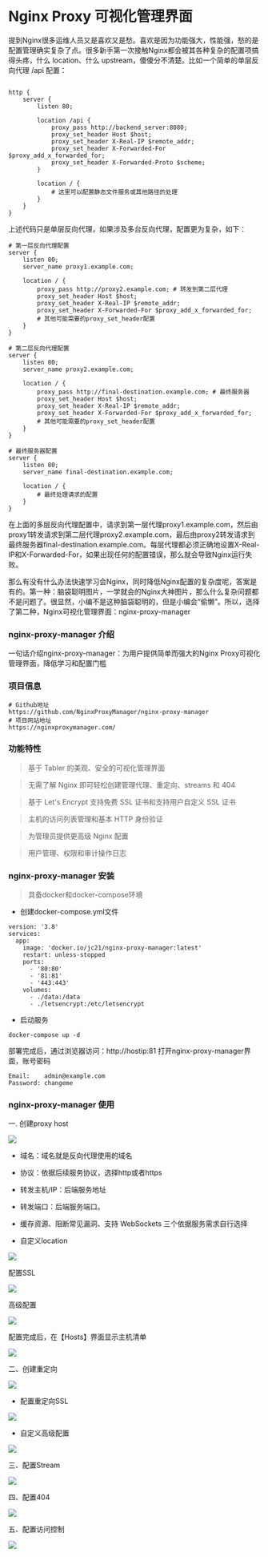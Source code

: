 # Nginx Proxy 可视化管理界面


提到Nginx很多运维人员又是喜欢又是愁。喜欢是因为功能强大，性能强，愁的是配置管理确实复杂了点。很多新手第一次接触Nginx都会被其各种复杂的配置项搞得头疼，什么 location、什么 upstream，傻傻分不清楚。比如一个简单的单层反向代理 /api 配置：

```

http {
    server {
        listen 80;

        location /api {
            proxy_pass http://backend_server:8080;
            proxy_set_header Host $host;
            proxy_set_header X-Real-IP $remote_addr;
            proxy_set_header X-Forwarded-For $proxy_add_x_forwarded_for;
            proxy_set_header X-Forwarded-Proto $scheme;
        }

        location / {
            # 这里可以配置静态文件服务或其他路径的处理
        }
    }
}
```
上述代码只是单层反向代理，如果涉及多台反向代理，配置更为复杂，如下：

```
# 第一层反向代理配置
server {
    listen 80;
    server_name proxy1.example.com;

    location / {
        proxy_pass http://proxy2.example.com; # 转发到第二层代理
        proxy_set_header Host $host;
        proxy_set_header X-Real-IP $remote_addr;
        proxy_set_header X-Forwarded-For $proxy_add_x_forwarded_for;
        # 其他可能需要的proxy_set_header配置
    }
}

# 第二层反向代理配置
server {
    listen 80;
    server_name proxy2.example.com;

    location / {
        proxy_pass http://final-destination.example.com; # 最终服务器
        proxy_set_header Host $host;
        proxy_set_header X-Real-IP $remote_addr;
        proxy_set_header X-Forwarded-For $proxy_add_x_forwarded_for;
        # 其他可能需要的proxy_set_header配置
    }
}

# 最终服务器配置
server {
    listen 80;
    server_name final-destination.example.com;

    location / {
        # 最终处理请求的配置
    }
}
```

在上面的多层反向代理配置中，请求到第一层代理proxy1.example.com，然后由proxy1转发请求到第二层代理proxy2.example.com，最后由proxy2转发请求到最终服务器final-destination.example.com。每层代理都必须正确地设置X-Real-IP和X-Forwarded-For，如果出现任何的配置错误，那么就会导致Nginx运行失败。

那么有没有什么办法快速学习会Nginx，同时降低Nginx配置的复杂度呢，答案是有的。第一种：脑袋聪明图片，一学就会的Nginx大神图片，那么什么复杂问题都不是问题了。很显然，小编不是这种脑袋聪明的，但是小编会“偷懒”。所以，选择了第二种，Nginx可视化管理界面：nginx-proxy-manager

### nginx-proxy-manager 介绍 

一句话介绍nginx-proxy-manager：为用户提供简单而强大的Nginx Proxy可视化管理界面，降低学习和配置门槛

### 项目信息

```
# Github地址
https://github.com/NginxProxyManager/nginx-proxy-manager
# 项目网站地址
https://nginxproxymanager.com/
```

### 功能特性

> 基于 Tabler 的美观、安全的可视化管理界面

> 无需了解 Nginx 即可轻松创建管理代理、重定向、streams 和 404 

> 基于 Let's Encrypt 支持免费 SSL  证书和支持用户自定义 SSL 证书

> 主机的访问列表管理和基本 HTTP 身份验证

> 为管理员提供更高级 Nginx 配置

> 用户管理、权限和审计操作日志

### nginx-proxy-manager 安装

> 具备docker和docker-compose环境

 - 创建docker-compose.yml文件

```
version: '3.8'
services:
  app:
    image: 'docker.io/jc21/nginx-proxy-manager:latest'
    restart: unless-stopped
    ports:
      - '80:80'
      - '81:81'
      - '443:443'
    volumes:
      - ./data:/data
      - ./letsencrypt:/etc/letsencrypt

```
- 启动服务

``` 
docker-compose up -d
```

部署完成后，通过浏览器访问：http://hostip:81 打开nginx-proxy-manager界面，账号密码

```
Email:    admin@example.com
Password: changeme
```

### nginx-proxy-manager 使用 

一. 创建proxy host

![](https://cdn.jsdelivr.net/gh/callac/markdown-image@main/img/202404180907322.png)

+ 域名：域名就是反向代理使用的域名

+ 协议：依据后续服务协议，选择http或者https

+ 转发主机/IP：后端服务地址

+ 转发端口：后端服务端口。

+ 缓存资源、阻断常见漏洞、支持 WebSockets 三个依据服务需求自行选择

+ 自定义location

![](https://cdn.jsdelivr.net/gh/callac/markdown-image@main/img/202404180908467.png)

配置SSL

![](https://cdn.jsdelivr.net/gh/callac/markdown-image@main/img/202404180908616.png)

高级配置

![](https://cdn.jsdelivr.net/gh/callac/markdown-image@main/img/202404180908593.png)

配置完成后，在【Hosts】界面显示主机清单

![](https://cdn.jsdelivr.net/gh/callac/markdown-image@main/img/202404191013385.png)

二、创建重定向

![](https://cdn.jsdelivr.net/gh/callac/markdown-image@main/img/202404180918657.png)

+ 配置重定向SSL

![](https://cdn.jsdelivr.net/gh/callac/markdown-image@main/img/202404180921601.png)

+ 自定义高级配置

![](https://cdn.jsdelivr.net/gh/callac/markdown-image@main/img/202404180921149.png)

三、配置Stream

![](https://cdn.jsdelivr.net/gh/callac/markdown-image@main/img/202404181057705.png)

四、配置404

![](https://cdn.jsdelivr.net/gh/callac/markdown-image@main/img/202404181103985.png)

五、配置访问控制

![](https://cdn.jsdelivr.net/gh/callac/markdown-image@main/img/202404181108923.png)

